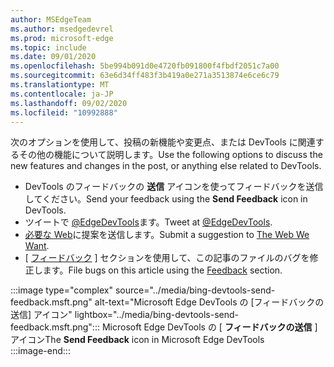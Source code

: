 ```yaml
---
author: MSEdgeTeam
ms.author: msedgedevrel
ms.prod: microsoft-edge
ms.topic: include
ms.date: 09/01/2020
ms.openlocfilehash: 5be994b091d0e4720fb091800f4fbdf2051c7a00
ms.sourcegitcommit: 63e6d34ff483f3b419a0e271a3513874e6ce6c79
ms.translationtype: MT
ms.contentlocale: ja-JP
ms.lasthandoff: 09/02/2020
ms.locfileid: "10992888"
---
```

<span data-ttu-id="d9075-101">次のオプションを使用して、投稿の新機能や変更点、または DevTools に関連するその他の機能について説明します。</span><span class="sxs-lookup"><span data-stu-id="d9075-101">Use the following options to discuss the new features and changes in the post, or anything else related to DevTools.</span></span>  

*   <span data-ttu-id="d9075-102">DevTools のフィードバックの **送信** アイコンを使ってフィードバックを送信してください。</span><span class="sxs-lookup"><span data-stu-id="d9075-102">Send your feedback using the **Send Feedback** icon in DevTools.</span></span>  
*   <span data-ttu-id="d9075-103">ツイートで [@EdgeDevTools][PostTweetEdgeDevTools]ます。</span><span class="sxs-lookup"><span data-stu-id="d9075-103">Tweet at [@EdgeDevTools][PostTweetEdgeDevTools].</span></span>  
*   <span data-ttu-id="d9075-104">[必要な Web][TheWebWeWant]に提案を送信します。</span><span class="sxs-lookup"><span data-stu-id="d9075-104">Submit a suggestion to [The Web We Want][TheWebWeWant].</span></span>  
*   <span data-ttu-id="d9075-105">[ [フィードバック](#feedback) ] セクションを使用して、この記事のファイルのバグを修正します。</span><span class="sxs-lookup"><span data-stu-id="d9075-105">File bugs on this article using the [Feedback](#feedback) section.</span></span>  

:::image type="complex" source="../media/bing-devtools-send-feedback.msft.png" alt-text="Microsoft Edge DevTools の [フィードバックの送信] アイコン" lightbox="../media/bing-devtools-send-feedback.msft.png":::
   <span data-ttu-id="d9075-107">Microsoft Edge DevTools の [ **フィードバックの送信** ] アイコン</span><span class="sxs-lookup"><span data-stu-id="d9075-107">The **Send Feedback** icon in Microsoft Edge DevTools</span></span>  
:::image-end:::  

<!-- links -->  

[PostTweetEdgeDevTools]: https://twitter.com/intent/tweet?text=@EdgeDevTools "@EdgeDevTools |ツイートを投稿する"  

[EdgeDevToolsTwitterAccount]: https://twitter.com/EdgeDevTools "@EdgeDevTools Twitter アカウント"  

[GitHubMicrosoftDocsEdgeDeveloperNewIssue]: https://github.com/MicrosoftDocs/edge-developer/issues/new?title=[DevTools%20Docs%20Feedback] "新しい問題-Microsoft のドキュメント/エッジ-開発者-GitHub"  

[TheWebWeWant]: https://webwewant.fyi "必要な Web"  
